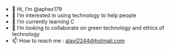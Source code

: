 - 👋 Hi, I’m @aphex179
- 👀 I’m interested in using technology to help people
- 🌱 I’m currently learning C
- 💞️ I’m looking to collaborate on green technology and ethics of technology
- 📫 How to reach me : alavi2244@hotmail.com

<!---
aphex179/aphex179 is a ✨ special ✨ repository because its `README.md` (this file) appears on your GitHub profile.
You can click the Preview link to take a look at your changes.
--->
